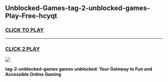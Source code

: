 
## Unblocked-Games-tag-2-unblocked-games-Play-Free-hcyqt
<h3>
<a href="https://premium76.site?title=tag-2-unblocked-games&ref=09A">CLICK TO PLAY</a></h3>
<hr>

<h3>
<a href="https://premium76.site?title=tag-2-unblocked-games&ref=09A">CLICK 2 PLAY</a>
  
</h3>

<a href="https://premium76.site?title=tag-2-unblocked-games&ref=09A"><img src="https://clearcache.store/games.png"></a>


**tag-2-unblocked-games games unblocked: Your Gateway to Fun and Accessible Online Gaming**
